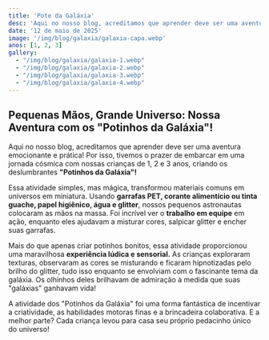 ```yaml
---
title: 'Pote da Galáxia'
desc: 'Aqui no nosso blog, acreditamos que aprender deve ser uma aventura emocionante e prática...'
date: '12 de maio de 2025'
image: '/img/blog/galaxia/galaxia-capa.webp'
anos: [1, 2, 3]
gallery:
  - "/img/blog/galaxia/galaxia-1.webp"
  - "/img/blog/galaxia/galaxia-2.webp"
  - "/img/blog/galaxia/galaxia-3.webp"
  - "/img/blog/galaxia/galaxia-4.webp"
---
```


## Pequenas Mãos, Grande Universo: Nossa Aventura com os "Potinhos da Galáxia"!

Aqui no nosso blog, acreditamos que aprender deve ser uma aventura emocionante e prática! Por isso, tivemos o prazer de embarcar em uma jornada cósmica com nossas crianças de 1, 2 e 3 anos, criando os deslumbrantes **"Potinhos da Galáxia"!**

Essa atividade simples, mas mágica, transformou materiais comuns em universos em miniatura. Usando **garrafas PET, corante alimentício ou tinta guache, papel higiênico, água e glitter**, nossos pequenos astronautas colocaram as mãos na massa. Foi incrível ver o **trabalho em equipe** em ação, enquanto eles ajudavam a misturar cores, salpicar glitter e encher suas garrafas.

Mais do que apenas criar potinhos bonitos, essa atividade proporcionou uma maravilhosa **experiência lúdica e sensorial.** As crianças exploraram texturas, observaram as cores se misturando e ficaram hipnotizadas pelo brilho do glitter, tudo isso enquanto se envolviam com o fascinante tema da galáxia. Os olhinhos deles brilhavam de admiração à medida que suas "galáxias" ganhavam vida!

A atividade dos "Potinhos da Galáxia" foi uma forma fantástica de incentivar a criatividade, as habilidades motoras finas e a brincadeira colaborativa. E a melhor parte? Cada criança levou para casa seu próprio pedacinho único do universo!


